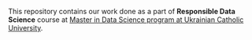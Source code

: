 This repository contains our work done as a part of **Responsible Data Science** course at 
[Master in Data Science program at Ukrainian Catholic University](https://apps.ucu.edu.ua/en/data-science/). 

